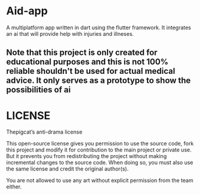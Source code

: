 # Aid-app
A multiplatform app written in dart using the flutter framework. It integrates an ai that will provide help with injuries and illneses.

## Note that this project is only created for educational purposes and this is not 100% reliable shouldn't be used for actual medical advice. It only serves as a prototype to show the possibilities of ai

# LICENSE

Thepigcat’s anti-drama license

This open-source license gives you permission to use the source code, fork this project and
modify it for contribution to the main project or private use. But it prevents
you from redistributing the project without making incremental changes to the source code. 
When doing so, you must also use the same license and credit the original author(s).

You are not allowed to use any art without explicit permission from the team either.

